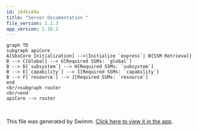 ```yaml
---
id: j84ks84w
title: "Server Documentation "
file_version: 1.1.3
app_version: 1.18.2
---
```


<!--MERMAID {width:100}-->
```mermaid
graph TD
subgraph apiCore
A[SbxCore Initialization] -->|Initialize `express`| B{SSM Retrieval}
B --> C[Global] --> G[Required SSMs: `global`]
B --> D[`subsystem`] --> H[Required SSMs: `subsystem`]
B --> E[`capability`] --> I[Required SSMs: `capability`]
B --> F[`resource`] --> J[Required SSMs: `resource`]
end
<br/>subgraph router
<br/>end
apiCore --> router
```
<!--MCONTENT {content: "graph TD<br/>\nsubgraph apiCore<br/>\nA\\[SbxCore Initialization\\] \\-\\-\\>|Initialize `express`<swm-token data-swm-token=\":app.js:4:3:3:` const express = require(&#39;express&#39;)`\"/>| B{SSM Retrieval}<br/>\nB \\-\\-\\> C\\[Global\\] \\-\\-\\> G\\[Required SSMs: `global`<swm-token data-swm-token=\":config/appconfig.json:22:2:2:`      &quot;global&quot;: [`\"/>\\]<br/>\nB \\-\\-\\> D\\[`subsystem`<swm-token data-swm-token=\":config/appconfig.json:4:2:2:`      &quot;subsystem&quot;: &quot;operations&quot;,`\"/>\\] \\-\\-\\> H\\[Required SSMs: `subsystem`<swm-token data-swm-token=\":config/appconfig.json:43:2:2:`      &quot;subsystem&quot;: [],`\"/>\\]<br/>\nB \\-\\-\\> E\\[`capability`<swm-token data-swm-token=\":config/appconfig.json:5:2:2:`      &quot;capability&quot;: &quot;servicejobmanagement&quot;,`\"/>\\] \\-\\-\\> I\\[Required SSMs: `capability`<swm-token data-swm-token=\":config/appconfig.json:44:2:2:`      &quot;capability&quot;: [`\"/>\\]<br/>\nB \\-\\-\\> F\\[`resource`<swm-token data-swm-token=\":config/appconfig.json:6:2:2:`      &quot;resource&quot;: &quot;sjlist&quot;`\"/>\\] \\-\\-\\> J\\[Required SSMs: `resource`<swm-token data-swm-token=\":config/appconfig.json:52:2:2:`      &quot;resource&quot;: [`\"/>\\]<br/>\nend<br/>\n<br/>subgraph router<br/>\n<br/>end<br/>\napiCore \\-\\-\\> router"} --->

<br/>

This file was generated by Swimm. [Click here to view it in the app](https://app.swimm.io/repos/Z2l0aHViJTNBJTNBc3dpbW0tZGVtby1zZXJ2ZXIyJTNBJTNBcm9zcy1naWRlb24tYXN1cmlvbg==/docs/j84ks84w).
